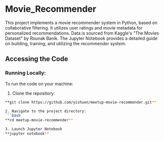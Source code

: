 # Movie_Recommender
This project implements a movie recommender system in Python, based on collaborative filtering. It utilizes user ratings and movie metadata for personalized recommendations. Data is sourced from Kaggle's "The Movies Dataset" by Rounak Banik. The Jupyter Notebook provides a detailed guide on building, training, and utilizing the recommender system.

## Accessing the Code


### Running Locally:

To run the code on your machine:

1. Clone the repository:

```bash
**git clone https://github.com/yishuen/meetup-movie-recommender.git**

2. Navigate to the project directory:
```bash
**cd meetup-movie-recommender**

3. Launch Jupyter Notebook
**jupyter notebook**

